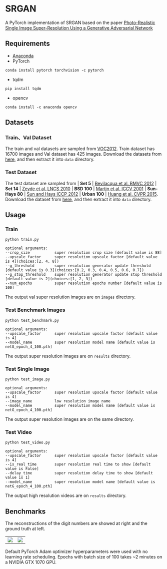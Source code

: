 # SRGAN
A PyTorch implementation of SRGAN based on the paper 
[Photo-Realistic Single Image Super-Resolution Using a Generative Adversarial Network](https://arxiv.org/pdf/1609.04802.pdf)

## Requirements
- [Anaconda](https://www.anaconda.com/download/)
- PyTorch
```
conda install pytorch torchvision -c pytorch
```
- tqdm
```
pip install tqdm
```
- opencv
```
conda install -c anaconda opencv
```

## Datasets

### Train、Val Dataset
The train and val datasets are sampled from [VOC2012](http://cvlab.postech.ac.kr/~mooyeol/pascal_voc_2012/).
Train dataset has 16700 images and Val dataset has 425 images.
Download the datasets from [here](https://pan.baidu.com/s/1c17nfeo), and then extract it into `data` directory.

### Test Dataset
The test dataset are sampled from 
| **Set 5** |  [Bevilacqua et al. BMVC 2012](http://people.rennes.inria.fr/Aline.Roumy/results/SR_BMVC12.html)
| **Set 14** |  [Zeyde et al. LNCS 2010](https://sites.google.com/site/romanzeyde/research-interests)
| **BSD 100** | [Martin et al. ICCV 2001](https://www.eecs.berkeley.edu/Research/Projects/CS/vision/bsds/)
| **Sun-Hays 80** | [Sun and Hays ICCP 2012](http://cs.brown.edu/~lbsun/SRproj2012/SR_iccp2012.html)
| **Urban 100** | [Huang et al. CVPR 2015](https://sites.google.com/site/jbhuang0604/publications/struct_sr).
Download the dataset from [here](https://pan.baidu.com/s/1nuGyn8l), and then extract it into `data` directory.

## Usage

### Train
```
python train.py

optional arguments:
--crop_size           super resolution crop size [default value is 88]
--upscale_factor      super resolution upscale factor [default value is 4](choices:[2, 4, 8])
--g_threshold         super resolution generator update threshold [default value is 0.3](choices:[0.2, 0.3, 0.4, 0.5, 0.6, 0.7])
--g_stop_threshold    super resolution generator update stop threshold [default value is 2](choices:[1, 2, 3])
--num_epochs          super resolution epochs number [default value is 100]
```
The output val super resolution images are on `images` directory.

### Test Benchmark Images
```
python test_benchmark.py

optional arguments:
--upscale_factor      super resolution upscale factor [default value is 4]
--model_name          super resolution model name [default value is netG_epoch_4_100.pth]
```
The output super resolution images are on `results` directory.

### Test Single Image
```
python test_image.py

optional arguments:
--upscale_factor      super resolution upscale factor [default value is 4]
--image_name          low resolution image name
--model_name          super resolution model name [default value is netG_epoch_4_100.pth]
```
The output super resolution images are on the same directory.

### Test Video
```
python test_video.py

optional arguments:
--upscale_factor      super resolution upscale factor [default value is 4]
--is_real_time        super resolution real time to show [default value is False]
--delay_time          super resolution delay time to show [default value is 1]
--model_name          super resolution model name [default value is netG_epoch_4_100.pth]
```
The output high resolution videos are on `results` directory.

## Benchmarks
The reconstructions of the digit numbers are showed at right and the ground truth at left.
<table>
  <tr>
    <td>
     <img src="results/ground_truth.jpg"/>
    </td>
    <td>
     <img src="results/reconstruction.jpg"/>
    </td>
  </tr>
</table>

Default PyTorch Adam optimizer hyperparameters were used with no learning rate scheduling. 
Epochs with batch size of 100 takes ~2 minutes on a NVIDIA GTX 1070 GPU. 

